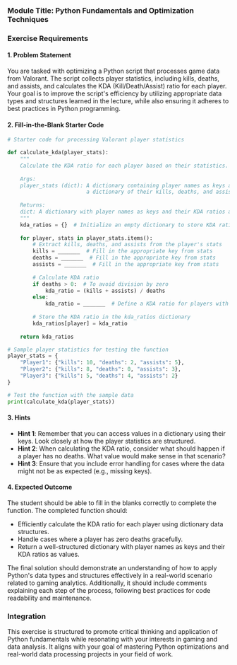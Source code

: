 ### Module Title: Python Fundamentals and Optimization Techniques

### Exercise Requirements

#### 1. Problem Statement
You are tasked with optimizing a Python script that processes game data from Valorant. The script collects player statistics, including kills, deaths, and assists, and calculates the KDA (Kill/Death/Assist) ratio for each player. Your goal is to improve the script's efficiency by utilizing appropriate data types and structures learned in the lecture, while also ensuring it adheres to best practices in Python programming.

#### 2. Fill-in-the-Blank Starter Code
```python
# Starter code for processing Valorant player statistics

def calculate_kda(player_stats):
    """
    Calculate the KDA ratio for each player based on their statistics.
    
    Args:
    player_stats (dict): A dictionary containing player names as keys and 
                         a dictionary of their kills, deaths, and assists as values.
    
    Returns:
    dict: A dictionary with player names as keys and their KDA ratios as values.
    """
    kda_ratios = {}  # Initialize an empty dictionary to store KDA ratios
    
    for player, stats in player_stats.items():
        # Extract kills, deaths, and assists from the player's stats
        kills = _______  # Fill in the appropriate key from stats
        deaths = _______  # Fill in the appropriate key from stats
        assists = _______  # Fill in the appropriate key from stats
        
        # Calculate KDA ratio
        if deaths > 0:  # To avoid division by zero
            kda_ratio = (kills + assists) / deaths
        else:
            kda_ratio = _______  # Define a KDA ratio for players with zero deaths
        
        # Store the KDA ratio in the kda_ratios dictionary
        kda_ratios[player] = kda_ratio
    
    return kda_ratios

# Sample player statistics for testing the function
player_stats = {
    "Player1": {"kills": 10, "deaths": 2, "assists": 5},
    "Player2": {"kills": 8, "deaths": 0, "assists": 3},
    "Player3": {"kills": 5, "deaths": 4, "assists": 2}
}

# Test the function with the sample data
print(calculate_kda(player_stats))
```

#### 3. Hints
- **Hint 1**: Remember that you can access values in a dictionary using their keys. Look closely at how the player statistics are structured.
- **Hint 2**: When calculating the KDA ratio, consider what should happen if a player has no deaths. What value would make sense in that scenario?
- **Hint 3**: Ensure that you include error handling for cases where the data might not be as expected (e.g., missing keys).

#### 4. Expected Outcome
The student should be able to fill in the blanks correctly to complete the function. The completed function should:
- Efficiently calculate the KDA ratio for each player using dictionary data structures.
- Handle cases where a player has zero deaths gracefully.
- Return a well-structured dictionary with player names as keys and their KDA ratios as values.

The final solution should demonstrate an understanding of how to apply Python's data types and structures effectively in a real-world scenario related to gaming analytics. Additionally, it should include comments explaining each step of the process, following best practices for code readability and maintenance.

### Integration
This exercise is structured to promote critical thinking and application of Python fundamentals while resonating with your interests in gaming and data analysis. It aligns with your goal of mastering Python optimizations and real-world data processing projects in your field of work.